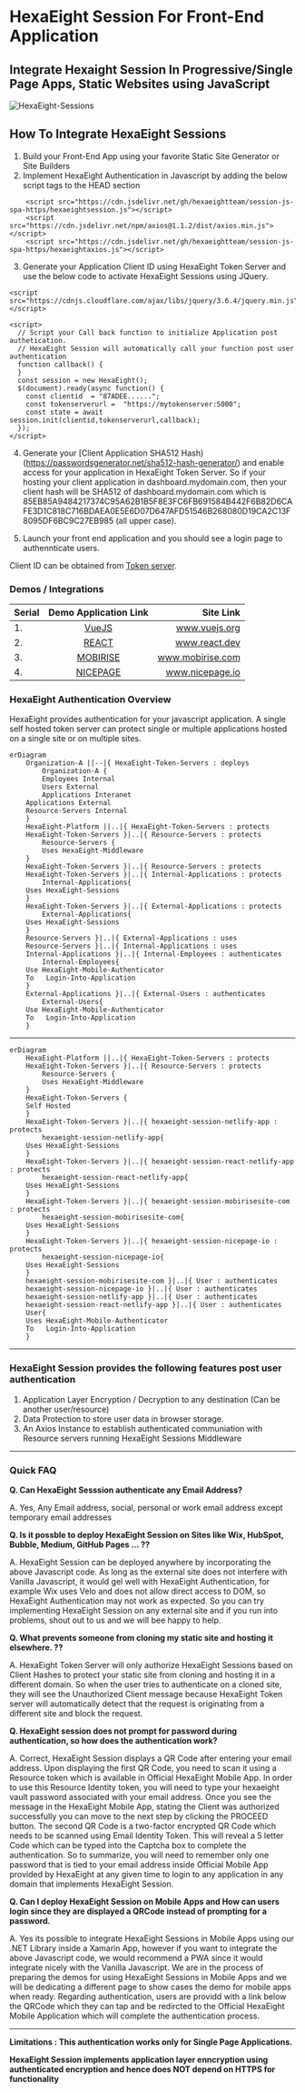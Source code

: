 # HexaEight Session For Front-End Application

## Integrate Hexaight Session In Progressive/Single Page Apps, Static Websites using JavaScript

![HexaEight-Sessions](https://github.com/HexaEightTeam/session-js-spa-https/blob/main/hexaeight--sessions.svg?raw=true)

## How To Integrate HexaEight Sessions

1. Build your Front-End App using your favorite Static Site Generator or Site Builders
2. Implement HexaEight Authentication in Javascript by adding the below script tags to the HEAD section

```
	<script src="https://cdn.jsdelivr.net/gh/hexaeightteam/session-js-spa-https/hexaeightsession.js"></script>
	<script src="https://cdn.jsdelivr.net/npm/axios@1.1.2/dist/axios.min.js"></script>
	<script src="https://cdn.jsdelivr.net/gh/hexaeightteam/session-js-spa-https/hexaeightaxios.js"></script>
```

3. Generate your Application Client ID using HexaEight Token Server and use the below code to activate HexaEight Sessions using JQuery.

```
<script src="https://cdnjs.cloudflare.com/ajax/libs/jquery/3.6.4/jquery.min.js"></script>

<script>
  // Script your Call back function to initialize Application post authetication. 
  // HexaEight Session will automatically call your function post user authentication
  function callback() {
  }
  const session = new HexaEight();
  $(document).ready(async function() {
	const clientid  = "87ADEE......";
	const tokenserverurl =  "https://mytokenserver:5000";
	const state = await session.init(clientid,tokenserverurl,callback);
  }); 
</script>
```

4. Generate your [Client Application SHA512 Hash)(https://passwordsgenerator.net/sha512-hash-generator/) and enable access for your application in HexaEight Token Server. So if your hosting your client application in dashboard.mydomain.com, then your client hash will be SHA512 of dashboard.mydomain.com which is 85EB85A9484217374C95A62B1B5F8E3FC6FB691584B442F6B82D6CAFE3D1C818C716BDAEA0E5E6D07D647AFD51546B268080D19CA2C13F8095DF6BC9C27EB985 (all upper case).

5. Launch your front end application and you should see a login page to authennticate users.

Client ID can be obtained from [Token server](https://github.com/HexaEightTeam/HexaEight-Token-Server).  

### Demos / Integrations


| Serial        | Demo Application Link   | Site Link  |
| ------------- |:-----------------------:| ----------:|
| 1. | [VueJS](https://hexaeight-session.netlify.app) | www.vuejs.org |
| 2. | [REACT](https://hexaeight-session-react.netlify.app/) | www.react.dev |
| 3. | [MOBIRISE](https://hexaeight-session.mobirisesite.com) | www.mobirise.com |
| 4. | [NICEPAGE](https://hexaeight-session.nicepage.io)| www.nicepage.io |

### HexaEight Authentication Overview

HexaEight provides authentication for your javascript application.  A single self hosted token server can protect single or multiple applications hosted on a single site or on multiple sites.  



```mermaid
erDiagram
    Organization-A ||--|{ HexaEight-Token-Servers : deploys
        Organization-A {
        Employees Internal
        Users External
        Applications Interanet
	Applications External
	Resource-Servers Internal
	}
	HexaEight-Platform ||..|{ HexaEight-Token-Servers : protects
	HexaEight-Token-Servers }|..|{ Resource-Servers : protects
        Resource-Servers {
        Uses HexaEight-Middleware
	}
	HexaEight-Token-Servers }|..|{ Resource-Servers : protects
	HexaEight-Token-Servers }|..|{ Internal-Applications : protects
        Internal-Applications{
	Uses HexaEight-Sessions
	}
	HexaEight-Token-Servers }|..|{ External-Applications : protects
        External-Applications{
	Uses HexaEight-Sessions
	}
	Resource-Servers }|..|{ External-Applications : uses
	Resource-Servers }|..|{ Internal-Applications : uses
	Internal-Applications }|..|{ Internal-Employees : authenticates
        Internal-Employees{
	Use HexaEight-Mobile-Authenticator
	To   Login-Into-Application
	}
	External-Applications }|..|{ External-Users : authenticates
        External-Users{
	Use HexaEight-Mobile-Authenticator
	To   Login-Into-Application
	}

```
---

```mermaid
erDiagram
	HexaEight-Platform ||..|{ HexaEight-Token-Servers : protects
	HexaEight-Token-Servers }|..|{ Resource-Servers : protects
        Resource-Servers {
        Uses HexaEight-Middleware
	}
	HexaEight-Token-Servers {
	Self Hosted
	}
	HexaEight-Token-Servers }|..|{ hexaeight-session-netlify-app : protects
        hexaeight-session-netlify-app{
	Uses HexaEight-Sessions
	}
	HexaEight-Token-Servers }|..|{ hexaeight-session-react-netlify-app : protects
        hexaeight-session-react-netlify-app{
	Uses HexaEight-Sessions
	}
	HexaEight-Token-Servers }|..|{ hexaeight-session-mobirisesite-com : protects
        hexaeight-session-mobirisesite-com{
	Uses HexaEight-Sessions
	}
	HexaEight-Token-Servers }|..|{ hexaeight-session-nicepage-io : protects
        hexaeight-session-nicepage-io{
	Uses HexaEight-Sessions
	}
	hexaeight-session-mobirisesite-com }|..|{ User : authenticates
	hexaeight-session-nicepage-io }|..|{ User : authenticates
	hexaeight-session-netlify-app }|..|{ User : authenticates
	hexaeight-session-react-netlify-app }|..|{ User : authenticates
	User{
	Uses HexaEight-Mobile-Authenticator
	To   Login-Into-Application
	}

```
---

### HexaEight Session provides the following features post user authentication

1. Application Layer Encryption / Decryption to any destination (Can be another user/resource)
2. Data Protection to store user data in browser storage.
3. An Axios Instance to establish authenticated communiation with Resource servers running HexaEight Sessions Middleware

---
### Quick FAQ 

**Q. Can HexaEight Sesssion authenticate any Email Address?**

A. Yes, Any Email address, social, personal or work email address except temporary email addresses

**Q. Is it possble to deploy HexaEight Session on Sites like Wix, HubSpot, Bubble, Medium, GitHub Pages ... ??**

A. HexaEight Session can be deployed anywhere by incorporating the above Javascript code. As long as the external site does not interfere with Vanilla Javascript, it would gel well with HexaEight Authentication, for example Wix uses Velo and does not allow direct access to DOM, so HexaEight Authentication may not work as expected. So you can try implementing HexaEight Session on any external site and if you run into problems, shout out to us and we will bee happy to help.

**Q. What prevents someone from cloning my static site and hosting it elsewhere. ??**

A. HexaEight Token Server will only authorize HexaEight Sessions based on Client Hashes to protect your static site from cloning and hosting it in a different domain. So when the user tries to authenticate on a cloned site, they will see the Unauthorized Client message because HexaEight Token server will automatically detect that the request is originating from a different site and block the request.

**Q. HexaEight session does not prompt for password during authentication, so how does the authentication work?**

A. Correct, HexaEight Session displays a QR Code after entering your email address. Upon displaying the first QR Code, you need to scan it using a Resource token which is available in Official HexaEight Mobile App. In order to use this Resource Identity token, you will need to type your hexaeight vault password associated with your email address. Once you see the message in the HexaEight Mobile App, stating the Client was authorized successfully you can move to the next step by clicking the PROCEED button. The second QR Code is a two-factor encrypted QR Code which needs to be scanned using Email Identity Token. This will reveal a 5 letter Code which can be typed into the Captcha box to complete the authentication. So to summarize, you will need to remember only one password that is tied to your email address inside Official Mobile App provided by HexaEight at any given time to login to any application in any domain  that implements HexaEight Session.

**Q. Can I deploy HexaEight Session on Mobile Apps and How can users login since they are displayed a QRCode instead of prompting for a password.**

A. Yes its possible to integrate HexaEight Sessions in Mobile Apps using our .NET Library inside a Xamarin App, however if you want to integrate the above Javascript code, we would recommend a PWA since it would integrate nicely with the Vanilla Javascript. We are in the process of preparing the demos for using HexaEight Sessions in Mobile Apps and we will be dedicating a different page to show cases the demo for mobile apps when ready. Regarding authentication, users are providd with a link below the QRCode which they can tap and be redircted to the Official HexaEight Mobile Application which will complete the authentication process.

---

**Limitations : This authentication works only for Single Page Applications.**  

**HexaEight Session implements application layer enncryption using authenticated encryption and hence does NOT depend on HTTPS for functionality**



